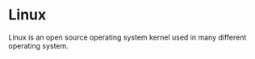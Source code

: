 <!-- TITLE: Linux -->
<!-- SUBTITLE: A quick summary of Linux -->

# Linux

Linux is an open source operating system kernel used in many different operating system.